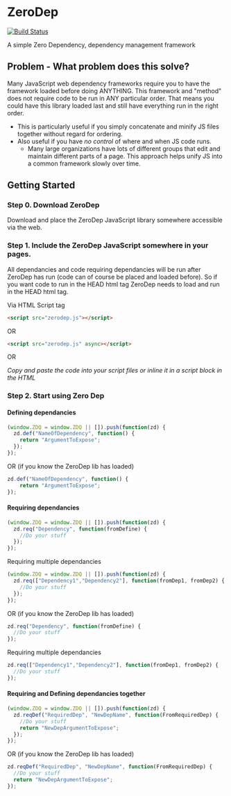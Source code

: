 # ZeroDep

[![Build Status](https://travis-ci.org/SimonChong/ZeroDep.svg?branch=master)](https://travis-ci.org/SimonChong/ZeroDep)

A simple Zero Dependency, dependency management framework

## Problem - What problem does this solve?

Many JavaScript web dependency frameworks require you to have the framework loaded before doing ANYTHING. This framework and "method" does not require code to be run in ANY particular order. That means you could have this library loaded last and still have everything run in the right order.

+ This is particularly useful if you simply concatenate and minify JS files together without regard for ordering.
+ Also useful if you have *no control* of where and when JS code runs.
  - Many large organizations have lots of different groups that edit and maintain different parts of a page. This approach helps unify JS into a common framework slowly over time.

## Getting Started

### Step 0. Download ZeroDep

Download and place the ZeroDep JavaScript library somewhere accessible via the web.

### Step 1. Include the ZeroDep JavaScript somewhere in your pages.

All dependancies and code requiring dependancies will be run after ZeroDep has run (code can of course be placed and loaded before). So if you want code to run in the HEAD html tag ZeroDep needs to load and run in the HEAD html tag.

Via HTML Script tag

```html
<script src="zerodep.js"></script>
```

OR

```html
<script src="zerodep.js" async></script>
```

OR

*Copy and paste the code into your script files or inline it in a script block in the HTML*


### Step 2. Start using Zero Dep


#### Defining dependancies

```javascript
(window.ZDQ = window.ZDQ || []).push(function(zd) {
  zd.def("NameOfDependency", function() {
    return "ArgumentToExpose";
  });
});
```

OR (if you know the ZeroDep lib has loaded)

```javascript
zd.def("NameOfDependency", function() {
	return "ArgumentToExpose";
});
```

#### Requiring dependancies

```javascript
(window.ZDQ = window.ZDQ || []).push(function(zd) {
  zd.req("Dependency", function(fromDefine) {
    //Do your stuff
  });
});
```

Requiring multiple dependancies

```javascript
(window.ZDQ = window.ZDQ || []).push(function(zd) {
  zd.req(["Dependency1","Dependency2"], function(fromDep1, fromDep2) {
    //Do your stuff
  });
});
```

OR (if you know the ZeroDep lib has loaded)

```javascript
zd.req("Dependency", function(fromDefine) {
  //Do your stuff
});
```
Requiring multiple dependancies

```javascript
zd.req(["Dependency1","Dependency2"], function(fromDep1, fromDep2) {
  //Do your stuff
});
```

#### Requiring and Defining dependancies together

```javascript
(window.ZDQ = window.ZDQ || []).push(function(zd) {
  zd.reqDef("RequiredDep", "NewDepName", function(FromRequiredDep) {
    //Do your stuff
    return "NewDepArgumentToExpose";
  });
});
```

OR (if you know the ZeroDep lib has loaded)

```javascript
zd.reqDef("RequiredDep", "NewDepName", function(FromRequiredDep) {
  //Do your stuff
  return "NewDepArgumentToExpose";
});
```
